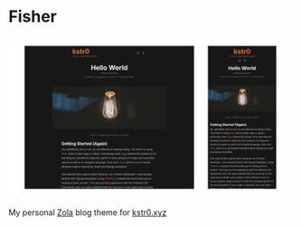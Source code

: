 # Fisher

![](static/images/screenshot.png)

My personal [Zola](https://www.getzola.org) blog theme for [kstr0.xyz](https://kstr0.xyz)
